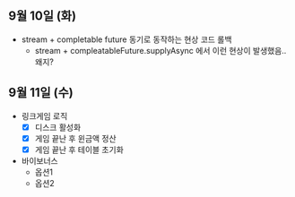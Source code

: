 
## 9월 10일 (화)

- stream + completable future 동기로 동작하는 현상 코드 롤백
	- stream + compleatableFuture.supplyAsync 에서 이런 현상이 발생했음.. 왜지?


## 9월 11일 (수)

- 링크게임 로직
	- [x] 디스크 활성화
	- [x] 게임 끝난 후 윈금액 정산
	- [x] 게임 끝난 후 테이블 초기화
- 바이보너스
	- 옵션1
	- 옵션2